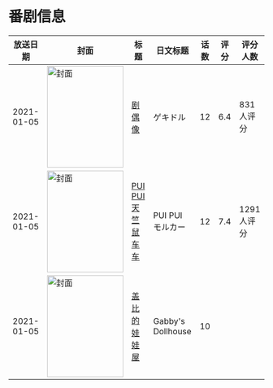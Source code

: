 # 番剧信息

|放送日期|封面|标题|日文标题|话数|评分|评分人数|
|---|---|---|---|---|---|---|
|2021-01-05|<img src="//lain.bgm.tv/pic/cover/c/91/4d/195723_62T3q.jpg" alt="封面" style="width:150px;height:200px;object-fit:cover;">|[剧偶像](https://bangumi.tv/subject/195723)|ゲキドル|12|6.4|831人评分|
|2021-01-05|<img src="//lain.bgm.tv/pic/cover/c/e7/6a/325178_WwzcM.jpg" alt="封面" style="width:150px;height:200px;object-fit:cover;">|[PUI PUI 天竺鼠车车](https://bangumi.tv/subject/325178)|PUI PUI モルカー|12|7.4|1291人评分|
|2021-01-05|<img src="//lain.bgm.tv/pic/cover/c/e4/21/484835_640Nw.jpg" alt="封面" style="width:150px;height:200px;object-fit:cover;">|[盖比的娃娃屋](https://bangumi.tv/subject/484835)|Gabby's Dollhouse|10|||
